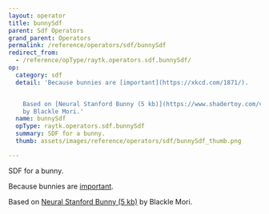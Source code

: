 ```yaml
---
layout: operator
title: bunnySdf
parent: Sdf Operators
grand_parent: Operators
permalink: /reference/operators/sdf/bunnySdf
redirect_from:
  - /reference/opType/raytk.operators.sdf.bunnySdf/
op:
  category: sdf
  detail: 'Because bunnies are [important](https://xkcd.com/1871/).


    Based on [Neural Stanford Bunny (5 kb)](https://www.shadertoy.com/view/wtVyWK)
    by Blackle Mori.'
  name: bunnySdf
  opType: raytk.operators.sdf.bunnySdf
  summary: SDF for a bunny.
  thumb: assets/images/reference/operators/sdf/bunnySdf_thumb.png

---
```



SDF for a bunny.

Because bunnies are [important](https://xkcd.com/1871/).

Based on [Neural Stanford Bunny (5 kb)](https://www.shadertoy.com/view/wtVyWK) by Blackle Mori.